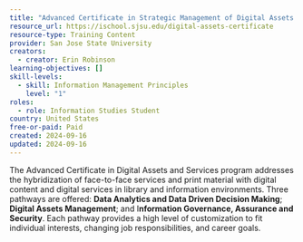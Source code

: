 ```yaml
---
title: "Advanced Certificate in Strategic Management of Digital Assets and Services "
resource_url: https://ischool.sjsu.edu/digital-assets-certificate
resource-type: Training Content
provider: San Jose State University
creators:
  - creator: Erin Robinson
learning-objectives: []
skill-levels:
  - skill: Information Management Principles
    level: "1"
roles:
  - role: Information Studies Student
country: United States
free-or-paid: Paid
created: 2024-09-16
updated: 2024-09-16
---
```

The Advanced Certificate in Digital Assets and Services program addresses the hybridization of face-to-face services and print material with digital content and digital services in library and information environments. Three pathways are offered: **Data Analytics and Data Driven Decision Making**; **Digital Assets Management**; and I**nformation Governance, Assurance and Security**. Each pathway provides a high level of customization to fit individual interests, changing job responsibilities, and career goals.

